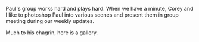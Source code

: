 Paul's group works hard and plays hard. When we have a minute, Corey and I 
like to photoshop Paul into various scenes and present them in group meeting during our weekly updates. 

Much to his chagrin, here is a gallery. 



